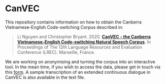# CanVEC

This repository contains information on how to obtain the Canberra Vietnamese-English Code-switching Corpus described in:

> Li Nguyen and Christopher Bryant. 2020. [**CanVEC - the Canberra Vietnamese-English Code-switching Natural Speech Corpus**](https://www.aclweb.org/anthology/2020.lrec-1.507/). In Proceedings of The 12th Language Resources and Evaluation Conference (LREC). Marseille, France.

We are working on anonymising and turning the corpus into an interactive tool. In the mean time, if you wish to access the data, please get in touch via this [form](https://docs.google.com/forms/d/1IH0wcAQ7QUWzXNpzwQyVaMzJmmwz82KenpX9SInqaww/viewform?edit_requested=true). A sample transcription of an extended continuous dialogue in CanVEC is also available in the text file. 
